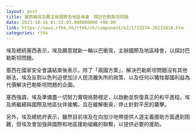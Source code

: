 ```yaml
---
layout: post
title: 塞西稱埃及願主辦國際及地區峰會　探討巴勒斯坦問題
date: 2023-10-16 01:22:03.000000000 +08:00
link: https://news.rthk.hk/rthk/ch/component/k2/1723274-20231016.htm
categories: rthk
---
```


埃及總統塞西表示，埃及願意就新一輪以巴衝突，主辦國際及地區峰會，以探討巴勒斯坦問題。

塞西在國家安全會議結束後表示，除了「兩國方案」，解決巴勒斯坦問題沒有其他辦法，埃及反對以色列迫使加沙人民流離失所的政策，以及任何以犧牲鄰國利益為代價解決巴勒斯坦問題的企圖。

塞西強調，埃及準備盡一切努力實現局勢穩定，以啟動並恢復真正的和平進程。埃及將繼續與國際及地區伙伴接觸，旨在緩解衝突，停止針對平民的襲擊。

另外，埃及總統府表示，雖然目前埃及在向加沙地帶提供人道主義援助方面遇到困難，但埃及會加強與國際和地區援助組織的聯繫，以提供必要的援助。
